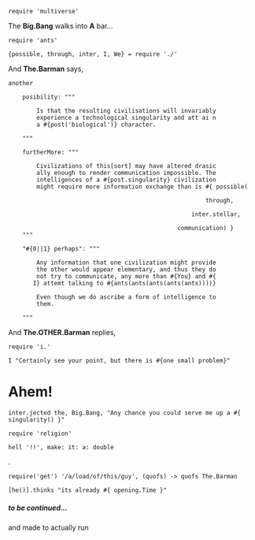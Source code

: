     require 'multiverse'

The __Big.Bang__ walks into __A__ bar...
    
    require 'ants'

    {possible, through, inter, I, We} = require './'

And __The.Barman__ says,

    another 

        posibility: """

            Is that the resulting civilisations will invariably
            experience a technological singularity and att ai n
            a #{post('biological')} character.

        """

        furtherMore: """

            Civilizations of this[sort] may have altered drasic
            ally enough to render communication impossible. The
            intelligences of a #{post.singularity} civilization
            might require more information exchange than is #{ possible(
                                                                
                                                            through,
                                                      
                                                        inter.stellar,
                                                 
                                                    communication) }
        """

        "#{0||1} perhaps": """

            Any information that one civilization might provide
            the other would appear elementary, and thus they do
            not try to communicate, any more than #{You} and #{
           I} attemt talking to #{ants(ants(ants(ants(ants))))}

            Even though we do ascribe a form of intelligence to
            them.

        """

And __The.OTHER.Barman__ replies,

    require 'i.'

    I "Certainly see your point, but there is #{one small problem}"


# Ahem!

    inter.jected the, Big.Bang, "Any chance you could serve me up a #{ singularity() }"

    require 'religion'

    hell '!!', make: it: a: double

.

    require('get') '/a/load/of/this/guy', (quofs) -> quofs The.Barman

    [he()].thinks "its already #{ opening.Time }"




##### to be continued...

and made to actually run